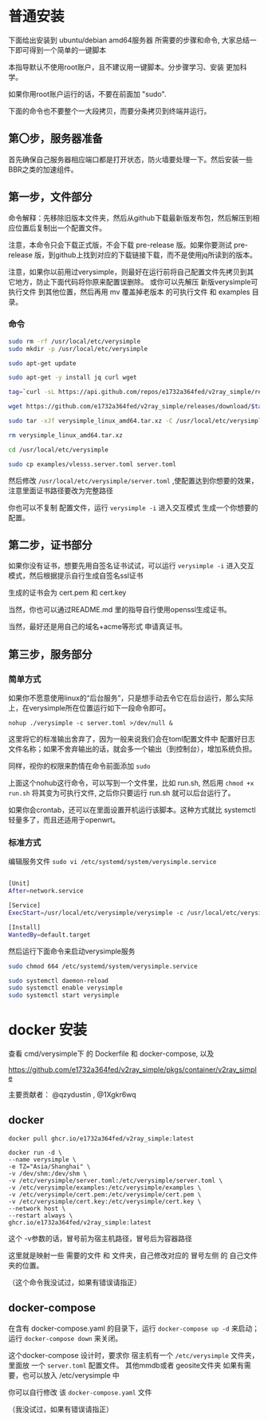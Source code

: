 
# 普通安装

下面给出安装到 ubuntu/debian amd64服务器 所需要的步骤和命令, 大家总结一下即可得到一个简单的一键脚本

本指导默认不使用root账户，且不建议用一键脚本。分步骤学习、安装 更加科学。

如果你用root账户运行的话，不要在前面加 "sudo". 

下面的命令也不要整个一大段拷贝，而要分条拷贝到终端并运行。

## 第〇步，服务器准备

首先确保自己服务器相应端口都是打开状态，防火墙要处理一下。然后安装一些BBR之类的加速组件。

## 第一步，文件部分

命令解释：先移除旧版本文件夹，然后从github下载最新版发布包，然后解压到相应位置后复制出一个配置文件。

注意，本命令只会下载正式版，不会下载 pre-release 版。如果你要测试 pre-release 版，到github上找到对应的下载链接下载，而不是使用jq所读到的版本。

注意，如果你以前用过verysimple，则最好在运行前将自己配置文件先拷贝到其它地方，防止下面代码将你原来配置误删除。
或你可以先解压 新版verysimple可执行文件 到其他位置，然后再用 mv 覆盖掉老版本 的可执行文件 和 examples 目录。

### 命令

```sh
sudo rm -rf /usr/local/etc/verysimple
sudo mkdir -p /usr/local/etc/verysimple

sudo apt-get update

sudo apt-get -y install jq curl wget

tag=`curl -sL https://api.github.com/repos/e1732a364fed/v2ray_simple/releases/latest | jq -r ".tag_name"`

wget https://github.com/e1732a364fed/v2ray_simple/releases/download/$tag/verysimple_linux_amd64.tar.xz

sudo tar -xJf verysimple_linux_amd64.tar.xz -C /usr/local/etc/verysimple

rm verysimple_linux_amd64.tar.xz

cd /usr/local/etc/verysimple

sudo cp examples/vlesss.server.toml server.toml
```


然后修改 `/usr/local/etc/verysimple/server.toml` ,使配置达到你想要的效果，注意里面证书路径要改为完整路径

你也可以不复制 配置文件，运行 `verysimple -i` 进入交互模式 生成一个你想要的配置。


## 第二步，证书部分

如果你没有证书，想要先用自签名证书试试，可以运行 `verysimple -i` 进入交互模式，然后根据提示自行生成自签名ssl证书

生成的证书会为 cert.pem 和 cert.key

当然，你也可以通过README.md 里的指导自行使用openssl生成证书。

当然，最好还是用自己的域名+acme等形式 申请真证书。

## 第三步，服务部分

### 简单方式

如果你不愿意使用linux的“后台服务”，只是想手动去令它在后台运行，那么实际上，在verysimple所在位置运行如下一段命令即可。


    nohup ./verysimple -c server.toml >/dev/null &


这里将它的标准输出舍弃了，因为一般来说我们会在toml配置文件中 配置好日志文件名称；如果不舍弃输出的话，就会多一个输出（到控制台），增加系统负担。

同样，视你的权限来酌情在命令前面添加 `sudo`

上面这个nohub这行命令，可以写到一个文件里，比如 run.sh, 然后用 `chmod +x run.sh` 将其变为可执行文件, 之后你只要运行 run.sh 就可以后台运行了。

如果你会crontab，还可以在里面设置开机运行该脚本。这种方式就比 systemctl轻量多了，而且还适用于openwrt。

### 标准方式

编辑服务文件
`sudo vi /etc/systemd/system/verysimple.service`

```sh

[Unit]
After=network.service

[Service]
ExecStart=/usr/local/etc/verysimple/verysimple -c /usr/local/etc/verysimple/server.toml

[Install]
WantedBy=default.target
```

然后运行下面命令来启动verysimple服务

```sh
sudo chmod 664 /etc/systemd/system/verysimple.service

sudo systemctl daemon-reload
sudo systemctl enable verysimple
sudo systemctl start verysimple
```

# docker 安装

查看 cmd/verysimple下 的 Dockerfile 和 docker-compose, 以及 

https://github.com/e1732a364fed/v2ray_simple/pkgs/container/v2ray_simple

主要贡献者： @qzydustin , @1Xgkr6wq

## docker

    docker pull ghcr.io/e1732a364fed/v2ray_simple:latest

    docker run -d \
    --name verysimple \
    -e TZ="Asia/Shanghai" \
    -v /dev/shm:/dev/shm \
    -v /etc/verysimple/server.toml:/etc/verysimple/server.toml \
    -v /etc/verysimple/examples:/etc/verysimple/examples \
    -v /etc/verysimple/cert.pem:/etc/verysimple/cert.pem \
    -v /etc/verysimple/cert.key:/etc/verysimple/cert.key \
    --network host \
    --restart always \
    ghcr.io/e1732a364fed/v2ray_simple:latest

这个 -v参数的话，冒号前为宿主机路径，冒号后为容器路径

这里就是映射一些 需要的文件 和 文件夹，自己修改对应的 冒号左侧 的 自己文件夹的位置。

（这个命令我没试过，如果有错误请指正）

## docker-compose

在含有 docker-compose.yaml 的目录下，运行 `docker-compose up -d` 来启动；运行 `docker-compose down` 来关闭。

这个docker-compose 设计时，要求你 宿主机有一个 `/etc/verysimple` 文件夹，里面放 一个 `server.toml` 配置文件。 其他mmdb或者 geosite文件夹 如果有需要，也可以放入 /etc/verysimple 中

你可以自行修改 该 `docker-compose.yaml` 文件

（我没试过，如果有错误请指正）
